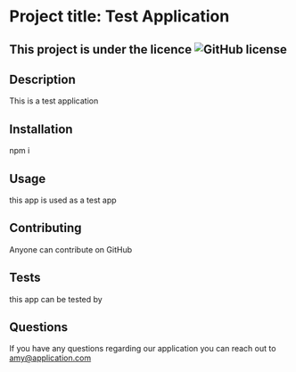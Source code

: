 # Project title: Test Application
  ## This project is under the licence ![GitHub license](https://img.shields.io/badge/license-MIT-blue.svg)
  ## Description
  This is a test application
  ## Installation
  npm i
  ## Usage
  this app is used as a test app
  ## Contributing
  Anyone can contribute on GitHub
  ## Tests
  this app can be tested by
  ## Questions
  If you have any questions regarding our application you can reach out to amy@application.com
